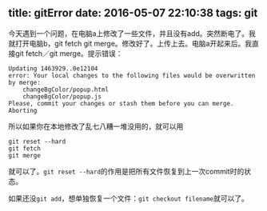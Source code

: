 title: gitError
date: 2016-05-07 22:10:38
tags: git
---
今天遇到一个问题，在电脑a上修改了一些文件，并且没有add。突然断电了。我就打开电脑b，git fetch
git merge。修改好了。上传上去。电脑a开起来后。我直接git fetch／git merge。提示错误：
```
Updating 1463929..0e12104
error: Your local changes to the following files would be overwritten by merge:
	changeBgColor/popup.html
	changeBgColor/popup.js
Please, commit your changes or stash them before you can merge.
Aborting
```
所以如果你在本地修改了乱七八糟一堆没用的，就可以用
```
git reset --hard
git fetch
git merge
```
就可以了。```git reset --hard```的作用是把所有文件恢复到上一次commit时的状态。

如果还没```git add```，想单独恢复一个文件：```git checkout filename```就可以了。